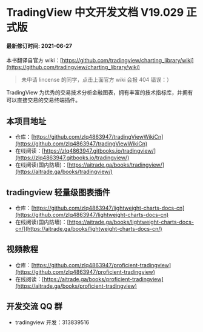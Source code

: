 # TradingView 中文开发文档 V19.029 正式版

#### 最新修订时间: 2021-06-27

本书翻译自官方 wiki：[https://github.com/tradingview/charting_library/wiki](https://github.com/tradingview/charting_library/wiki)

> 未申请 lincense 的同学，点击上面官方 wiki 会报 404 错误：）

TradingView 为优秀的交易技术分析金融图表，拥有丰富的技术指标库，并拥有可以直接交易的交易终端插件。

## 本项目地址

- 仓库：[https://github.com/zlq4863947/tradingViewWikiCn](https://github.com/zlq4863947/tradingViewWikiCn)
- 在线阅读：[https://zlq4863947.gitbooks.io/tradingview/](https://zlq4863947.gitbooks.io/tradingview/)
- 在线阅读(国内防墙)：[https://aitrade.ga/books/tradingview/](https://aitrade.ga/books/tradingview/)

## tradingview 轻量级图表插件

- 仓库：[https://github.com/zlq4863947/lightweight-charts-docs-cn](https://github.com/zlq4863947/lightweight-charts-docs-cn)
- 在线阅读(国内防墙)：[https://aitrade.ga/books/lightweight-charts-docs-cn/](https://aitrade.ga/books/lightweight-charts-docs-cn/)

## 视频教程

- 仓库：[https://github.com/zlq4863947/proficient-tradingview](https://github.com/zlq4863947/proficient-tradingview)
- 在线阅读：[https://aitrade.ga/books/proficient-tradingview](https://aitrade.ga/books/proficient-tradingview)

## 开发交流 QQ 群

- tradingview 开发：313839516
